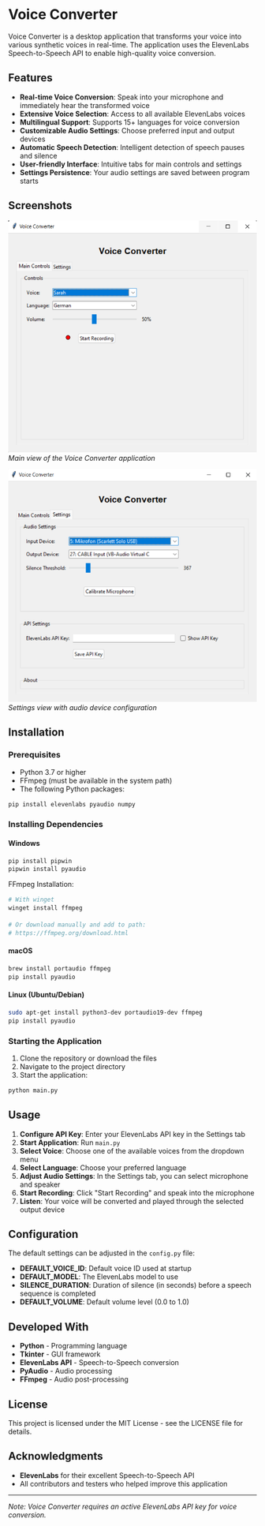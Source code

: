 # Voice Converter

Voice Converter is a desktop application that transforms your voice into various synthetic voices in real-time. The application uses the ElevenLabs Speech-to-Speech API to enable high-quality voice conversion.

## Features

- **Real-time Voice Conversion**: Speak into your microphone and immediately hear the transformed voice
- **Extensive Voice Selection**: Access to all available ElevenLabs voices
- **Multilingual Support**: Supports 15+ languages for voice conversion
- **Customizable Audio Settings**: Choose preferred input and output devices
- **Automatic Speech Detection**: Intelligent detection of speech pauses and silence
- **User-friendly Interface**: Intuitive tabs for main controls and settings
- **Settings Persistence**: Your audio settings are saved between program starts

## Screenshots

![Voice Converter Screenshot](img/main_screen.png)  
*Main view of the Voice Converter application*

![Settings Screen](img/settings_screen.png)  
*Settings view with audio device configuration*

## Installation

### Prerequisites

- Python 3.7 or higher
- FFmpeg (must be available in the system path)
- The following Python packages:

```bash
pip install elevenlabs pyaudio numpy
```


### Installing Dependencies

#### Windows
```bash
pip install pipwin
pipwin install pyaudio
```


FFmpeg Installation:
```bash
# With winget
winget install ffmpeg

# Or download manually and add to path:
# https://ffmpeg.org/download.html
```


#### macOS
```bash
brew install portaudio ffmpeg
pip install pyaudio
```


#### Linux (Ubuntu/Debian)
```bash
sudo apt-get install python3-dev portaudio19-dev ffmpeg
pip install pyaudio
```


### Starting the Application

1. Clone the repository or download the files
2. Navigate to the project directory
3. Start the application:

```bash
python main.py
```


## Usage

1. **Configure API Key**: Enter your ElevenLabs API key in the Settings tab
2. **Start Application**: Run `main.py`
3. **Select Voice**: Choose one of the available voices from the dropdown menu
4. **Select Language**: Choose your preferred language
5. **Adjust Audio Settings**: In the Settings tab, you can select microphone and speaker
6. **Start Recording**: Click "Start Recording" and speak into the microphone
7. **Listen**: Your voice will be converted and played through the selected output device

## Configuration

The default settings can be adjusted in the `config.py` file:

- **DEFAULT_VOICE_ID**: Default voice ID used at startup
- **DEFAULT_MODEL**: The ElevenLabs model to use
- **SILENCE_DURATION**: Duration of silence (in seconds) before a speech sequence is completed
- **DEFAULT_VOLUME**: Default volume level (0.0 to 1.0)

## Developed With

- **Python** - Programming language
- **Tkinter** - GUI framework
- **ElevenLabs API** - Speech-to-Speech conversion
- **PyAudio** - Audio processing
- **FFmpeg** - Audio post-processing

## License

This project is licensed under the MIT License - see the LICENSE file for details.

## Acknowledgments

- **ElevenLabs** for their excellent Speech-to-Speech API
- All contributors and testers who helped improve this application

---

*Note: Voice Converter requires an active ElevenLabs API key for voice conversion.*
```
